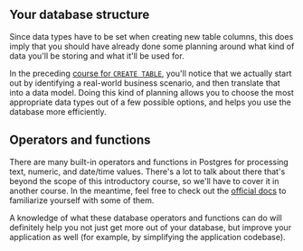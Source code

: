 ## Your database structure

Since data types have to be set when creating new table columns, this does 
imply that you should have already done some planning around what kind of data
you'll be storing and what it'll be used for. 

In the preceding [course for 
`CREATE TABLE`](.../basictable), you'll notice 
that we actually start out by identifying a real-world business scenario, and 
then translate that into a data model. Doing this kind of planning allows you 
to choose the most appropriate data types out of a few possible options, and 
helps you use the database more efficiently.

## Operators and functions

There are many built-in operators and functions in Postgres for processing 
text, numeric, and date/time values. There's a lot to talk about there that's 
beyond the scope of this introductory course, so we'll have to cover it in 
another course. In the meantime, feel free to check out the 
[official docs](https://www.postgresql.org/docs/current/functions.html) to 
familiarize yourself with some of them. 

A knowledge of what these database operators and functions can do will 
definitely help you not just get more out of your database, but improve your 
application as well (for example, by simplifying the application codebase).
